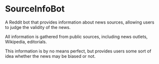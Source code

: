 # SourceInfoBot
A Reddit bot that provides information about news sources, allowing users to judge the validity of the news.

All information is gathered from public sources, including news outlets, Wikipedia, editorials.

This information is by no means perfect, but provides users some sort of idea whether the news may be biased or not.  
